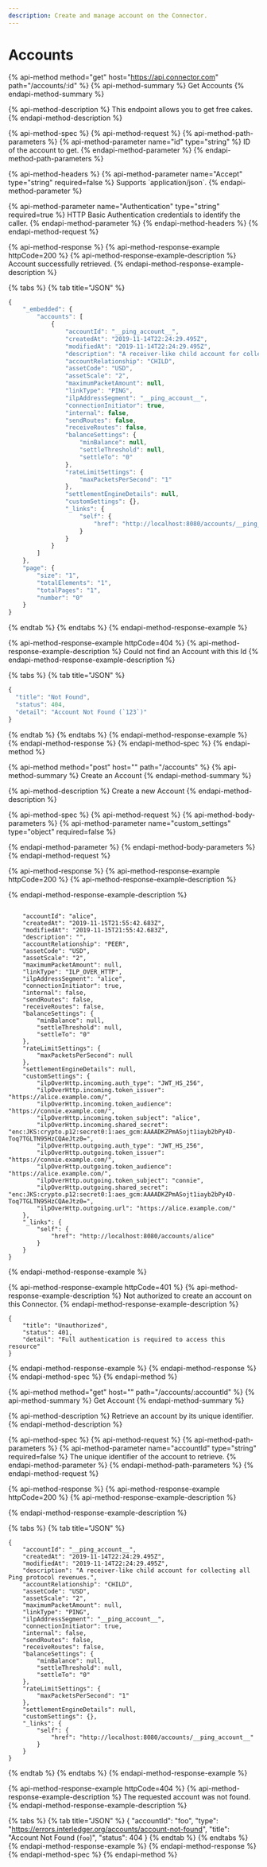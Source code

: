 ```yaml
---
description: Create and manage account on the Connector.
---
```


# Accounts

{% api-method method="get" host="https://api.connector.com" path="/accounts/:id" %}
{% api-method-summary %}
Get Accounts
{% endapi-method-summary %}

{% api-method-description %}
This endpoint allows you to get free cakes.
{% endapi-method-description %}

{% api-method-spec %}
{% api-method-request %}
{% api-method-path-parameters %}
{% api-method-parameter name="id" type="string" %}
ID of the account to get.
{% endapi-method-parameter %}
{% endapi-method-path-parameters %}

{% api-method-headers %}
{% api-method-parameter name="Accept" type="string" required=false %}
Supports \`application/json\`.
{% endapi-method-parameter %}

{% api-method-parameter name="Authentication" type="string" required=true %}
HTTP Basic Authentication credentials to identify the caller.
{% endapi-method-parameter %}
{% endapi-method-headers %}
{% endapi-method-request %}

{% api-method-response %}
{% api-method-response-example httpCode=200 %}
{% api-method-response-example-description %}
Account successfully retrieved.
{% endapi-method-response-example-description %}

{% tabs %}
{% tab title="JSON" %}
```javascript
{
    "_embedded": {
        "accounts": [
            {
                "accountId": "__ping_account__",
                "createdAt": "2019-11-14T22:24:29.495Z",
                "modifiedAt": "2019-11-14T22:24:29.495Z",
                "description": "A receiver-like child account for collecting all Ping protocol revenues.",
                "accountRelationship": "CHILD",
                "assetCode": "USD",
                "assetScale": "2",
                "maximumPacketAmount": null,
                "linkType": "PING",
                "ilpAddressSegment": "__ping_account__",
                "connectionInitiator": true,
                "internal": false,
                "sendRoutes": false,
                "receiveRoutes": false,
                "balanceSettings": {
                    "minBalance": null,
                    "settleThreshold": null,
                    "settleTo": "0"
                },
                "rateLimitSettings": {
                    "maxPacketsPerSecond": "1"
                },
                "settlementEngineDetails": null,
                "customSettings": {},
                "_links": {
                    "self": {
                        "href": "http://localhost:8080/accounts/__ping_account__"
                    }
                }
            }
        ]
    },
    "page": {
        "size": "1",
        "totalElements": "1",
        "totalPages": "1",
        "number": "0"
    }
}
```
{% endtab %}
{% endtabs %}
{% endapi-method-response-example %}

{% api-method-response-example httpCode=404 %}
{% api-method-response-example-description %}
Could not find an Account with this Id
{% endapi-method-response-example-description %}

{% tabs %}
{% tab title="JSON" %}
```javascript
{
  "title": "Not Found",
  "status": 404,
  "detail": "Account Not Found (`123`)"
}
```
{% endtab %}
{% endtabs %}
{% endapi-method-response-example %}
{% endapi-method-response %}
{% endapi-method-spec %}
{% endapi-method %}

{% api-method method="post" host="" path="/accounts" %}
{% api-method-summary %}
Create an Account
{% endapi-method-summary %}

{% api-method-description %}
Create a new Account
{% endapi-method-description %}

{% api-method-spec %}
{% api-method-request %}
{% api-method-body-parameters %}
{% api-method-parameter name="custom\_settings" type="object" required=false %}

{% endapi-method-parameter %}
{% endapi-method-body-parameters %}
{% endapi-method-request %}

{% api-method-response %}
{% api-method-response-example httpCode=200 %}
{% api-method-response-example-description %}

{% endapi-method-response-example-description %}

```

    "accountId": "alice",
    "createdAt": "2019-11-15T21:55:42.683Z",
    "modifiedAt": "2019-11-15T21:55:42.683Z",
    "description": "",
    "accountRelationship": "PEER",
    "assetCode": "USD",
    "assetScale": "2",
    "maximumPacketAmount": null,
    "linkType": "ILP_OVER_HTTP",
    "ilpAddressSegment": "alice",
    "connectionInitiator": true,
    "internal": false,
    "sendRoutes": false,
    "receiveRoutes": false,
    "balanceSettings": {
        "minBalance": null,
        "settleThreshold": null,
        "settleTo": "0"
    },
    "rateLimitSettings": {
        "maxPacketsPerSecond": null
    },
    "settlementEngineDetails": null,
    "customSettings": {
        "ilpOverHttp.incoming.auth_type": "JWT_HS_256",
        "ilpOverHttp.incoming.token_issuer": "https://alice.example.com/",
        "ilpOverHttp.incoming.token_audience": "https://connie.example.com/",
        "ilpOverHttp.incoming.token_subject": "alice",
        "ilpOverHttp.incoming.shared_secret": "enc:JKS:crypto.p12:secret0:1:aes_gcm:AAAADKZPmASojt1iayb2bPy4D-Toq7TGLTN95HzCQAeJtz0=",
        "ilpOverHttp.outgoing.auth_type": "JWT_HS_256",
        "ilpOverHttp.outgoing.token_issuer": "https://connie.example.com/",
        "ilpOverHttp.outgoing.token_audience": "https://alice.example.com/",
        "ilpOverHttp.outgoing.token_subject": "connie",
        "ilpOverHttp.outgoing.shared_secret": "enc:JKS:crypto.p12:secret0:1:aes_gcm:AAAADKZPmASojt1iayb2bPy4D-Toq7TGLTN95HzCQAeJtz0=",
        "ilpOverHttp.outgoing.url": "https://alice.example.com/"
    },
    "_links": {
        "self": {
            "href": "http://localhost:8080/accounts/alice"
        }
    }
}
```
{% endapi-method-response-example %}

{% api-method-response-example httpCode=401 %}
{% api-method-response-example-description %}
Not authorized to create an account on this Connector.
{% endapi-method-response-example-description %}

```
{
    "title": "Unauthorized",
    "status": 401,
    "detail": "Full authentication is required to access this resource"
}
```
{% endapi-method-response-example %}
{% endapi-method-response %}
{% endapi-method-spec %}
{% endapi-method %}

{% api-method method="get" host="" path="/accounts/:accountId" %}
{% api-method-summary %}
Get Account
{% endapi-method-summary %}

{% api-method-description %}
Retrieve an account by its unique identifier.
{% endapi-method-description %}

{% api-method-spec %}
{% api-method-request %}
{% api-method-path-parameters %}
{% api-method-parameter name="accountId" type="string" required=false %}
The unique identifier of the account to retrieve.
{% endapi-method-parameter %}
{% endapi-method-path-parameters %}
{% endapi-method-request %}

{% api-method-response %}
{% api-method-response-example httpCode=200 %}
{% api-method-response-example-description %}

{% endapi-method-response-example-description %}

{% tabs %}
{% tab title="JSON" %}
```
{
    "accountId": "__ping_account__",
    "createdAt": "2019-11-14T22:24:29.495Z",
    "modifiedAt": "2019-11-14T22:24:29.495Z",
    "description": "A receiver-like child account for collecting all Ping protocol revenues.",
    "accountRelationship": "CHILD",
    "assetCode": "USD",
    "assetScale": "2",
    "maximumPacketAmount": null,
    "linkType": "PING",
    "ilpAddressSegment": "__ping_account__",
    "connectionInitiator": true,
    "internal": false,
    "sendRoutes": false,
    "receiveRoutes": false,
    "balanceSettings": {
        "minBalance": null,
        "settleThreshold": null,
        "settleTo": "0"
    },
    "rateLimitSettings": {
        "maxPacketsPerSecond": "1"
    },
    "settlementEngineDetails": null,
    "customSettings": {},
    "_links": {
        "self": {
            "href": "http://localhost:8080/accounts/__ping_account__"
        }
    }
}
```
{% endtab %}
{% endtabs %}
{% endapi-method-response-example %}

{% api-method-response-example httpCode=404 %}
{% api-method-response-example-description %}
The requested account was not found.
{% endapi-method-response-example-description %}

{% tabs %}
{% tab title="JSON" %}
    {
        "accountId": "foo",
        "type": "https://errors.interledger.org/accounts/account-not-found",
        "title": "Account Not Found (`foo`)",
        "status": 404
    }
{% endtab %}
{% endtabs %}
{% endapi-method-response-example %}
{% endapi-method-response %}
{% endapi-method-spec %}
{% endapi-method %}



